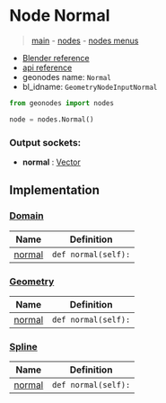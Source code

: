 # Node Normal

> [main](../structure.md) - [nodes](nodes.md) - [nodes menus](nodes_menus.md)

- [Blender reference](https://docs.blender.org/manual/en/latest/modeling/geometry_nodes/input/normal.html)
- [api reference](https://docs.blender.org/api/current/bpy.types.GeometryNodeInputNormal.html)
- geonodes name: `Normal`
- bl_idname: `GeometryNodeInputNormal`

```python
from geonodes import nodes

node = nodes.Normal()
```

### Output sockets:

- **normal** : [Vector](Vector.md)

## Implementation

### [Domain](Domain.md)

| Name | Definition |
|------|------------|
 | [normal](Domain.md#normal-property) | `def normal(self):` |

### [Geometry](Geometry.md)

| Name | Definition |
|------|------------|
 | [normal](Geometry.md#normal-property) | `def normal(self):` |

### [Spline](Spline.md)

| Name | Definition |
|------|------------|
 | [normal](Spline.md#normal-property) | `def normal(self):` |

